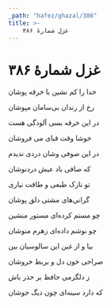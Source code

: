 ```yaml
---
_path: "hafez/ghazal/386"
title: >-
    غزل شمارهٔ ۳۸۶
---
```

# غزل شمارهٔ ۳۸۶

<div class="b" id="bn1"><div class="m1"><p>خدا را کم نشین با خرقه پوشان</p></div>
<div class="m2"><p>رخ از رندان بی‌سامان مپوشان</p></div></div>
<div class="b" id="bn2"><div class="m1"><p>در این خرقه بسی آلودگی هست</p></div>
<div class="m2"><p>خوشا وقت قبای می فروشان</p></div></div>
<div class="b" id="bn3"><div class="m1"><p>در این صوفی وشان دردی ندیدم</p></div>
<div class="m2"><p>که صافی باد عیش دردنوشان</p></div></div>
<div class="b" id="bn4"><div class="m1"><p>تو نازک طبعی و طاقت نیاری</p></div>
<div class="m2"><p>گرانی‌های مشتی دلق پوشان</p></div></div>
<div class="b" id="bn5"><div class="m1"><p>چو مستم کرده‌ای مستور منشین</p></div>
<div class="m2"><p>چو نوشم داده‌ای زهرم منوشان</p></div></div>
<div class="b" id="bn6"><div class="m1"><p>بیا و از غبن این سالوسیان بین</p></div>
<div class="m2"><p>صراحی خون دل و بربط خروشان</p></div></div>
<div class="b" id="bn7"><div class="m1"><p>ز دلگرمی حافظ بر حذر باش</p></div>
<div class="m2"><p>که دارد سینه‌ای چون دیگ جوشان</p></div></div>
